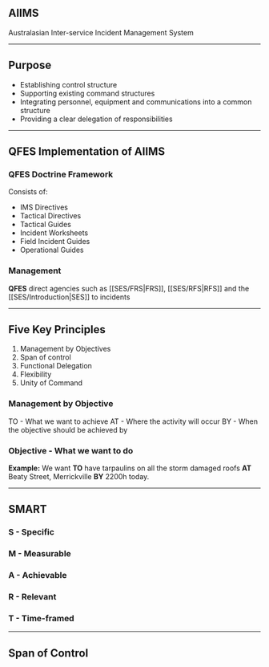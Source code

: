 
## AIIMS

Australasian Inter-service Incident Management System

---

## Purpose

- Establishing control structure
- Supporting existing command structures
- Integrating personnel, equipment and communications into a common structure
- Providing a clear delegation of responsibilities

---

## QFES Implementation of AIIMS

### QFES Doctrine Framework

Consists of:
- IMS Directives
- Tactical Directives
- Tactical Guides
- Incident Worksheets
- Field Incident Guides
- Operational Guides

### Management

**QFES** direct agencies such as [[SES/FRS|FRS]], [[SES/RFS|RFS]] and the [[SES/Introduction|SES]] to incidents

---

## Five Key Principles

1. Management by Objectives
2. Span of control
3. Functional Delegation
4. Flexibility
5. Unity of Command

### Management by Objective

TO - What we want to achieve
AT - Where the activity will occur
BY - When the objective should be achieved by

### Objective - What we want to do

**Example:** We want **TO** have tarpaulins on all the storm damaged roofs **AT** Beaty Street, Merrickville **BY** 2200h today.

---

## SMART

### S - Specific
### M - Measurable
### A - Achievable
### R - Relevant
### T - Time-framed

---

## Span of Control

